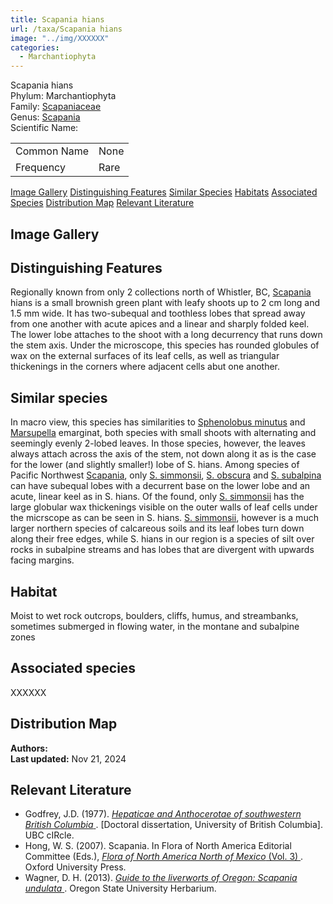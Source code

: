 ```yaml
---
title: Scapania hians
url: /taxa/Scapania hians
image: "../img/XXXXXX"
categories:
  - Marchantiophyta
---
```


<script defer src="../../js/micromodal.min.js"></script>
<link href="../../css/micromodal.css" rel="stylesheet">

<link href="https://unpkg.com/maplibre-gl@3.6.2/dist/maplibre-gl.css" rel="stylesheet" />
<script defer src="https://unpkg.com/maplibre-gl@3.6.2/dist/maplibre-gl.js"></script>
<script defer src="https://unpkg.com/papaparse@5.4.1/papaparse.min.js"></script>
<script defer src="../../js/records-map.js"></script>

<link href="../../css/style-taxon.css" rel="stylesheet">

<div class="container">
<div class="imerss-content hx-max-w-screen-xl">

<div class="info-panel">
 <div class="info-left">
  <div class="taxon-name">Scapania hians</div>
   <div class="taxon-rank rank-phylum"><span class="taxon-rank-label">Phylum: </span><span class="taxon-rank-value">Marchantiophyta</span></div>
   <div class="taxon-rank rank-family">
     <span class="taxon-rank-label">Family: </span>
     <span class="taxon-rank-value"><a href="/taxa/Scapaniaceae">Scapaniaceae</a></span>
   </div>
   <div class="taxon-rank rank-genus">
     <span class="taxon-rank-label">Genus: </span>
     <span class="taxon-rank-value"><a href="/taxa/Scapania">Scapania</a></span>
   </div>
  <div class="taxon-scientific"><span class="scientific-label">Scientific Name: </span>
<a href="https://www.gbif.org/species/ Steph. ex Müll.Frib.</span>
                <svg width="20" height="20">
                    <use href="#green-dot"/>
                </svg>
</a>
 </div>
</div>
 <div class="info-right">
<table>
<tr><td class="info-label">Common Name</td><td class="info-value">None</td></tr>
<tr><td class="info-label">Frequency</td><td class="info-value">Rare</td></tr>
</table>
 </div>
</div>

<div class="section-nav">
  <a href="#image-gallery">Image Gallery</a>
  <a href="#distinguishing-features">Distinguishing Features</a>
  <a href="#similar-species">Similar Species</a>
  <a href="#habitats">Habitats</a>
  <a href="#associated-species">Associated Species</a>
  <a href="#distribution-map">Distribution Map</a>
  <a href="#relevant-literature">Relevant Literature</a>
</div>


<h2 id="image-gallery">Image Gallery
</h2>

<div class="imerss-image-header">



</div>


<h2 id="distinguishing-features">Distinguishing Features</h2>

Regionally known from only 2 collections north of Whistler, BC, <a href="/taxa/Scapania">Scapania</a> hians is a small brownish green plant with leafy shoots up to 2 cm long and 1.5 mm wide. It has two-subequal and toothless lobes that spread away from one another with acute apices and a linear and sharply folded keel. The lower lobe attaches to the shoot with a long decurrency that runs down the stem axis. Under the microscope, this species has rounded globules of wax on the external surfaces of its leaf cells, as well as triangular thickenings in the corners where adjacent cells abut one another. 

<h2 id="similar-species">Similar species</h2>

In macro view, this species has similarities to <a href="/taxa/Sphenolobus minutus">Sphenolobus minutus</a> and <a href="/taxa/Marsupella">Marsupella</a> emarginat, both species with small shoots with alternating and seemingly evenly 2-lobed leaves. In those species, however, the leaves always attach across the axis of the stem, not down along it as is the case for the lower (and slightly smaller!) lobe of S. hians. Among species of Pacific Northwest <a href="/taxa/Scapania">Scapania</a>, only <a href="/taxa/Scapania simmonsii">S. simmonsii</a>, <a href="/taxa/Scapania obscura">S. obscura</a> and <a href="/taxa/Scapania subalpina">S. subalpina</a> can have subequal lobes with a decurrent base on the lower lobe and an acute, linear keel as in S. hians. Of the found, only <a href="/taxa/Scapania simmonsii">S. simmonsii</a> has the large globular wax thickenings visible on the outer walls of leaf cells under the micrscope as can be seen in S. hians. <a href="/taxa/Scapania simmonsii">S. simmonsii</a>, however is a much larger northern species of calcareous soils and its leaf lobes turn down along their free edges, while S. hians in our region is a species of silt over rocks in subalpine streams and has lobes that are divergent with upwards facing margins. 

<h2 id="habitat">Habitat</h2>

Moist to wet rock outcrops, boulders, cliffs, humus, and streambanks, sometimes submerged in flowing water, in the montane and subalpine zones

<h2 id="associated-species">Associated species</h2>

XXXXXX


 <h2 id="distribution-map">Distribution Map</h2>

 <div class="imerss-map-holder" id="imerss-map-holder">
 </div>

 <script type="module">
    imerss.makeRecordsMap("imerss-map-holder", "../../taxa_records/Scapania hians.csv"); 
 </script>

<div class="taxon-footer">
 <div class="taxon-authors"><b>Authors:</b> <span></span></div>
 <div class="taxon-update"><b>Last updated:</b> <span>Nov 21, 2024</span></div>
</div>

<h2 id="relevant-literature">Relevant Literature</h2>

<ul class="list-disc list-inside text-lg leading-relaxed">
<li class="mb-2">
    Godfrey, J.D. (1977). 
    <a href="https://open.library.ubc.ca/soa/cIRcle/collections/ubctheses/831/items/1.0094118" target="_blank" rel="noopener noreferrer" class="text-green-700 hover:underline">
        <em>Hepaticae and Anthocerotae of southwestern British Columbia</em>
    </a>. [Doctoral dissertation, University of British Columbia]. UBC cIRcle.
</li>
<li class="mb-2">
    Hong, W. S. (2007). Scapania. In Flora of North America Editorial Committee (Eds.), 
    <a href="https://www.mobot.org/plantscience/BFNA/V3/Scapania_R2.pdf" target="_blank" rel="noopener noreferrer" class="text-green-700 hover:underline">
        <em>Flora of North America North of Mexico</em> (Vol. 3)
    </a>. Oxford University Press.
</li>
<li class="mb-2">
    Wagner, D. H. (2013). 
    <a href="https://herbarium.science.oregonstate.edu/wagner/liverworts/scaund.htm" target="_blank" rel="noopener noreferrer" class="text-green-700 hover:underline">
        <em>Guide to the liverworts of Oregon: Scapania undulata</em>
    </a>. Oregon State University Herbarium.
</li>
</ul>
</div>
</div>

<script type="module">
  MicroModal.init();
</script>
